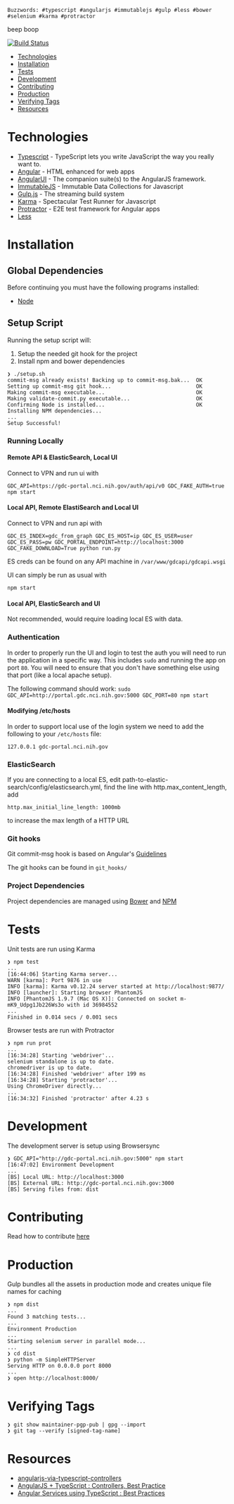 `Buzzwords: #typescript #angularjs #immutablejs #gulp #less #bower #selenium #karma #protractor`



beep
boop

[![Build Status](https://magnum.travis-ci.com/NCI-GDC/portal-ui.svg?token=uvYjzX9Pbq2o3AVCP1S4&branch=master)](https://magnum.travis-ci.com/NCI-GDC/portal-ui)

- [Technologies](#technologies)
- [Installation](#installation)
- [Tests](#tests)
- [Development](#development)
- [Contributing](#contributing)
- [Production](#production)
- [Verifying Tags](#verify)
- [Resources](#resources)

# Technologies

- [Typescript](http://www.typescriptlang.org/) - TypeScript lets you write JavaScript the way you really want to.
- [Angular](https://angularjs.org/) - HTML enhanced for web apps
- [AngularUI](http://angular-ui.github.io/) - The companion suite(s) to the AngularJS framework.
- [ImmutableJS](https://github.com/facebook/immutable-js) - Immutable Data Collections for Javascript
- [Gulp.js](http://gulpjs.com/) - The streaming build system
- [Karma](http://karma-runner.github.io/0.12/index.html) - Spectacular Test Runner for Javascript
- [Protractor](https://github.com/angular/protractor) - E2E test framework for Angular apps
- [Less](http://learnboost.github.io/stylus/)

# Installation

## Global Dependencies

Before continuing you must have the following programs installed:

- [Node](http://nodejs.org/)

## Setup Script

Running the setup script will:

1. Setup the needed git hook for the project
2. Install npm and bower dependencies

```
❯ ./setup.sh
commit-msg already exists! Backing up to commit-msg.bak...  OK
Setting up commit-msg git hook...                           OK
Making commit-msg executable...                             OK
Making validate-commit.py executable...                     OK
Confirming Node is installed...                             OK
Installing NPM dependencies...
...
Setup Successful!

```

### Running Locally
#### Remote API & ElasticSearch, Local UI
Connect to VPN and run ui with
```
GDC_API=https://gdc-portal.nci.nih.gov/auth/api/v0 GDC_FAKE_AUTH=true npm start
```

#### Local API, Remote ElastiSearch and Local UI
Connect to VPN and run api with
```
GDC_ES_INDEX=gdc_from_graph GDC_ES_HOST=ip GDC_ES_USER=user GDC_ES_PASS=pw GDC_PORTAL_ENDPOINT=http://localhost:3000 GDC_FAKE_DOWNLOAD=True python run.py
```
ES creds can be found on any API machine in `/var/www/gdcapi/gdcapi.wsgi`

UI can simply be run as usual with
```
npm start
```

#### Local API, ElasticSearch and UI
Not recommended, would require loading local ES with data.

### Authentication
In order to properly run the UI and login to test the auth you will need to run the application
in a specific way. This includes `sudo` and running the app on port `80`. You will need to ensure
that you don't have something else using that port (like a local apache setup).

The following command should work:
`sudo GDC_API=http://portal.gdc.nci.nih.gov:5000 GDC_PORT=80 npm start`

#### Modifying /etc/hosts
In order to support local use of the login system we need to add the following
to your `/etc/hosts` file:

`127.0.0.1 gdc-portal.nci.nih.gov`

### ElasticSearch
If you are connecting to a local ES, edit path-to-elastic-search/config/elasticsearch.yml, find the line with http.max_content_length, add
```
http.max_initial_line_length: 1000mb
```
to increase the max length of a HTTP URL

### Git hooks

Git commit-msg hook is based on Angular's [Guidelines](https://docs.google.com/document/d/1QrDFcIiPjSLDn3EL15IJygNPiHORgU1_OOAqWjiDU5Y/edit#)

The git hooks can be found in `git_hooks/`

### Project Dependencies

Project dependencies are managed using [Bower](http://bower.io/) and [NPM](https://www.npmjs.org/)

# Tests

Unit tests are run using Karma

```
❯ npm test
...
[16:44:06] Starting Karma server...
WARN [karma]: Port 9876 in use
INFO [karma]: Karma v0.12.24 server started at http://localhost:9877/
INFO [launcher]: Starting browser PhantomJS
INFO [PhantomJS 1.9.7 (Mac OS X)]: Connected on socket m-mK9_Udpg1Jb226Ws3o with id 36984552
...
Finished in 0.014 secs / 0.001 secs
```

Browser tests are run with Protractor

```
❯ npm run prot
...
[16:34:28] Starting 'webdriver'...
selenium standalone is up to date.
chromedriver is up to date.
[16:34:28] Finished 'webdriver' after 199 ms
[16:34:28] Starting 'protractor'...
Using ChromeDriver directly...
...
[16:34:32] Finished 'protractor' after 4.23 s

```

# Development

The development server is setup using Browsersync

```
❯ GDC_API="http://gdc-portal.nci.nih.gov:5000" npm start
[16:47:02] Environment Development
...
[BS] Local URL: http://localhost:3000
[BS] External URL: http://gdc-portal.nci.nih.gov:3000
[BS] Serving files from: dist
```

# Contributing

Read how to contribute [here](https://github.com/NCI-GDC/portal-ui/blob/master/CONTRIBUTING.md)

# Production

Gulp bundles all the assets in production mode and creates unique file names for caching

```
❯ npm dist
...
Found 3 matching tests...
...
Environment Production
...
Starting selenium server in parallel mode...
...
❯ cd dist
❯ python -m SimpleHTTPServer
Serving HTTP on 0.0.0.0 port 8000
...
❯ open http://localhost:8000/
```

# Verifying Tags

```
❯ git show maintainer-pgp-pub | gpg --import
❯ git tag --verify [signed-tag-name]
```

# Resources

- [angularjs-via-typescript-controllers](http://kodeyak.wordpress.com/2014/02/12/angularjs-via-typescript-controllers/)
- [AngularJS + TypeScript : Controllers, Best Practice](https://www.youtube.com/watch?v=WdtVn_8K17E)
- [Angular Services using TypeScript : Best Practices](https://www.youtube.com/watch?v=Yis8m3BdnEM)
